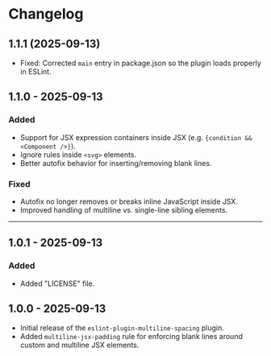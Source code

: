 # Changelog

## 1.1.1 (2025-09-13)

- Fixed: Corrected `main` entry in package.json so the plugin loads properly in ESLint.

## 1.1.0 - 2025-09-13

### Added

- Support for JSX expression containers inside JSX (e.g. `{condition && <Component />}`).
- Ignore rules inside `<svg>` elements.
- Better autofix behavior for inserting/removing blank lines.

### Fixed

- Autofix no longer removes or breaks inline JavaScript inside JSX.
- Improved handling of multiline vs. single-line sibling elements.

---

## 1.0.1 - 2025-09-13

### Added

- Added "LICENSE" file.

## 1.0.0 - 2025-09-13

- Initial release of the `eslint-plugin-multiline-spacing` plugin.
- Added `multiline-jsx-padding` rule for enforcing blank lines around custom and multiline JSX elements.
